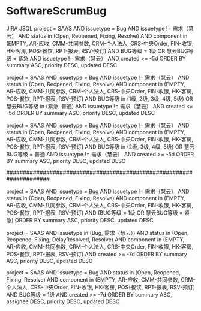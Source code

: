 # SoftwareScrumBug
JIRA JSQL
project = SAAS AND issuetype = Bug AND issuetype != 需求（慧云） AND status in (Open, Reopened, Fixing, Resolve) AND component in (EMPTY, AR-应收, CMM-共同参数, CRM-个人法人, CRS-中央Order, FIN-收银, HK-客房, POS-餐饮, RPT-报表, RSV-预订) AND BUG等级 = 1级 OR 慧云BUG等级 = 紧急 AND issuetype != 需求（慧云） AND created >= -5d ORDER BY summary ASC, priority DESC, updated DESC

project = SAAS AND issuetype = Bug AND issuetype != 需求（慧云） AND status in (Open, Reopened, Fixing, Resolve) AND component in (EMPTY, AR-应收, CMM-共同参数, CRM-个人法人, CRS-中央Order, FIN-收银, HK-客房, POS-餐饮, RPT-报表, RSV-预订) AND BUG等级 in (1级, 2级, 3级, 4级, 5级) OR 慧云BUG等级 in (紧急, 普通) AND issuetype != 需求（慧云） AND created <= -5d ORDER BY summary ASC, priority DESC, updated DESC

project = SAAS AND issuetype = Bug AND issuetype != 需求（慧云） AND status in (Open, Reopened, Fixing, Resolve) AND component in (EMPTY, AR-应收, CMM-共同参数, CRM-个人法人, CRS-中央Order, FIN-收银, HK-客房, POS-餐饮, RPT-报表, RSV-预订) AND BUG等级 in (2级, 3级, 4级, 5级) OR 慧云BUG等级 = 普通 AND issuetype != 需求（慧云） AND created >= -5d ORDER BY summary ASC, priority DESC, updated DESC

#####################################################################

project = SAAS AND issuetype = Bug AND issuetype != 需求（慧云） AND status in (Open, Reopened, Fixing, Resolve) AND component in (EMPTY, AR-应收, CMM-共同参数, CRM-个人法人, CRS-中央Order, FIN-收银, HK-客房, POS-餐饮, RPT-报表, RSV-预订) AND (BUG等级 = 1级 OR 慧云BUG等级 = 紧急) ORDER BY summary ASC, priority DESC, updated DESC



project = SAAS AND issuetype in (Bug, 需求（慧云）) AND status in (Open, Reopened, Fixing, DelayResolved, Resolve) AND component in (EMPTY, AR-应收, CMM-共同参数, CRM-个人法人, CRS-中央Order, FIN-收银, HK-客房, POS-餐饮, RPT-报表, RSV-预订) AND created >= -7d ORDER BY summary ASC, priority DESC, updated DESC

project = SAAS AND issuetype = Bug AND status in (Open, Reopened, Fixing, Resolve) AND component in (EMPTY, AR-应收, CMM-共同参数, CRM-个人法人, CRS-中央Order, FIN-收银, HK-客房, POS-餐饮, RPT-报表, RSV-预订) AND BUG等级 = 1级 AND created >= -7d ORDER BY summary ASC, assignee DESC, priority DESC, updated DESC
